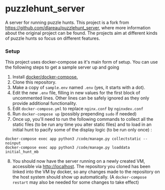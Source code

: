 # puzzlehunt_server
A server for running puzzle hunts. This project is a fork from https://github.com/dlareau/puzzlehunt_server, where more information about the original project can be found. The projects aim at different kinds of puzzle hunts so focus on different features.


### Setup
This project uses docker-compose as it's main form of setup. You can use the following steps to get a sample server up and going

1. Install [docker/docker-compose.](https://docs.docker.com/compose/install/)
2. Clone this repository.
3. Make a copy of ```sample.env``` named ```.env``` (yes, it starts with a dot).
4. Edit the new ```.env``` file, filling in new values for the first block of uncommented lines. Other lines can be safely ignored as they only provide additional functionality.
5. Edit ```docker-compose.yml``` to replace ```nginx.conf``` by ```nginxdev.conf```
6. Run ```docker-compose up``` (possibly prepending ```sudo``` if needed)
7. Once up, you'll need to run the following commands to collect all the static files (to be run any time you alter static files) and to load in an initial hunt to pacify some of the display logic (to be run only once) :
```
docker-compose exec app python3 /code/manage.py collectstatic --noinput
docker-compose exec app python3 /code/manage.py loaddata initial_hunt_mb
```
8. You should now have the server running on a newly created VM, accessible via [http://localhost](http://localhost). The repository you cloned has been linked into the VM by docker, so any changes made to the repository on the host system should show up automatically. (A ```docker-compose restart``` may also be needed for some changes to take effect)
